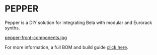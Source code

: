 # PEPPER

Pepper is a DIY solution for integrating Bela with modular and Eurorack synths.

[pepper-front-components.jpg](https://github.com/BelaPlatform/bela-pepper/wiki/Images/pepper-money-shot.jpg)

For more information, a full BOM and build guide [click here](https://github.com/BelaPlatform/bela-pepper/wiki).
